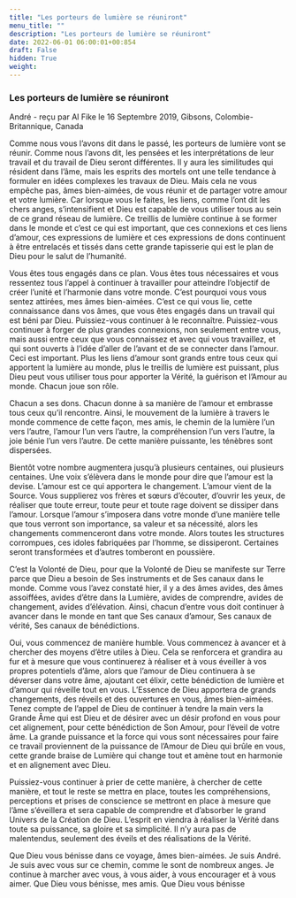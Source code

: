 ```yaml
---
title: "Les porteurs de lumière se réuniront"
menu_title: ""
description: "Les porteurs de lumière se réuniront"
date: 2022-06-01 06:00:01+00:854
draft: False
hidden: True
weight:
---
```

### Les porteurs de lumière se réuniront

André - reçu par Al Fike le 16 Septembre 2019, Gibsons, Colombie-Britannique, Canada

Comme nous vous l’avons dit dans le passé, les porteurs de lumière vont se réunir. Comme nous l’avons dit, les pensées et les interprétations de leur travail et du travail de Dieu seront différentes. Il y aura les similitudes qui résident dans l’âme, mais les esprits des mortels ont une telle tendance à formuler en idées complexes les travaux de Dieu. Mais cela ne vous empêche pas, âmes bien-aimées, de vous réunir et de partager votre amour et votre lumière. Car lorsque vous le faites, les liens, comme l’ont dit les chers anges, s’intensifient et Dieu est capable de vous utiliser tous au sein de ce grand réseau de lumière. Ce treillis de lumière continue à se former dans le monde et c’est ce qui est important, que ces connexions et ces liens d’amour, ces expressions de lumière et ces expressions de dons continuent à être entrelacés et tissés dans cette grande tapisserie qui est le plan de Dieu pour le salut de l’humanité.

Vous êtes tous engagés dans ce plan. Vous êtes tous nécessaires et vous ressentez tous l’appel à continuer à travailler pour atteindre l’objectif de créer l’unité et l’harmonie dans votre monde. C’est pourquoi vous vous sentez attirées, mes âmes bien-aimées. C’est ce qui vous lie, cette connaissance dans vos âmes, que vous êtes engagés dans un travail qui est béni par Dieu. Puissiez-vous continuer à le reconnaître. Puissiez-vous continuer à forger de plus grandes connexions, non seulement entre vous, mais aussi entre ceux que vous connaissez et avec qui vous travaillez, et qui sont ouverts à l’idée d’aller de l’avant et de se connecter dans l’amour. Ceci est important. Plus les liens d’amour sont grands entre tous ceux qui apportent la lumière au monde, plus le treillis de lumière est puissant, plus Dieu peut vous utiliser tous pour apporter la Vérité, la guérison et l’Amour au monde. Chacun joue son rôle.

Chacun a ses dons. Chacun donne à sa manière de l’amour et embrasse tous ceux qu’il rencontre. Ainsi, le mouvement de la lumière à travers le monde commence de cette façon, mes amis, le chemin de la lumière l’un vers l’autre, l’amour l’un vers l’autre, la compréhension l’un vers l’autre, la joie bénie l’un vers l’autre. De cette manière puissante, les ténèbres sont dispersées.

Bientôt votre nombre augmentera jusqu’à plusieurs centaines, oui plusieurs centaines. Une voix s’élèvera dans le monde pour dire que l’amour est la devise. L’amour est ce qui apportera le changement. L’amour vient de la Source. Vous supplierez vos frères et sœurs d’écouter, d’ouvrir les yeux, de réaliser que toute erreur, toute peur et toute rage doivent se dissiper dans l’amour. Lorsque l’amour s’imposera dans votre monde d’une manière telle que tous verront son importance, sa valeur et sa nécessité, alors les changements commenceront dans votre monde. Alors toutes les structures corrompues, ces idoles fabriquées par l’homme, se dissiperont. Certaines seront transformées et d’autres tomberont en poussière.

C’est la Volonté de Dieu, pour que la Volonté de Dieu se manifeste sur Terre parce que Dieu a besoin de Ses instruments et de Ses canaux dans le monde. Comme vous l’avez constaté hier, il y a des âmes avides, des âmes assoiffées, avides d’être dans la Lumière, avides de comprendre, avides de changement, avides d’élévation. Ainsi, chacun d’entre vous doit continuer à avancer dans le monde en tant que Ses canaux d’amour, Ses canaux de vérité, Ses canaux de bénédictions.

Oui, vous commencez de manière humble. Vous commencez à avancer et à chercher des moyens d’être utiles à Dieu. Cela se renforcera et grandira au fur et à mesure que vous continuerez à réaliser et à vous éveiller à vos propres potentiels d’âme, alors que l’amour de Dieu continuera à se déverser dans votre âme, ajoutant cet élixir, cette bénédiction de lumière et d’amour qui réveille tout en vous. L’Essence de Dieu apportera de grands changements, des réveils et des ouvertures en vous, âmes bien-aimées. Tenez compte de l’appel de Dieu de continuer à tendre la main vers la Grande Âme qui est Dieu et de désirer avec un désir profond en vous pour cet alignement, pour cette bénédiction de Son Amour, pour l’éveil de votre âme. La grande puissance et la force qui vous sont nécessaires pour faire ce travail proviennent de la puissance de l’Amour de Dieu qui brûle en vous, cette grande braise de Lumière qui change tout et amène tout en harmonie et en alignement avec Dieu.

Puissiez-vous continuer à prier de cette manière, à chercher de cette manière, et tout le reste se mettra en place, toutes les compréhensions, perceptions et prises de conscience se mettront en place à mesure que l’âme s’éveillera et sera capable de comprendre et d’absorber le grand Univers de la Création de Dieu. L’esprit en viendra à réaliser la Vérité dans toute sa puissance, sa gloire et sa simplicité. Il n’y aura pas de malentendus, seulement des éveils et des réalisations de la Vérité.

Que Dieu vous bénisse dans ce voyage, âmes bien-aimées. Je suis André. Je suis avec vous sur ce chemin, comme le sont de nombreux anges. Je continue à marcher avec vous, à vous aider, à vous encourager et à vous aimer. Que Dieu vous bénisse, mes amis. Que Dieu vous bénisse



